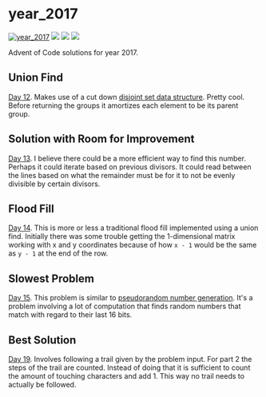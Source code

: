 # year_2017

[![year_2017](https://github.com/N8Brooks/deno_aoc/actions/workflows/year_2017.yaml/badge.svg)](https://github.com/N8Brooks/deno_aoc/actions/workflows/year_2017.yaml)
![](https://img.shields.io/badge/day%20📅-25-blue)
![](https://img.shields.io/badge/stars%20⭐-50-yellow)
![](https://img.shields.io/badge/days%20completed-25-green)

Advent of Code solutions for year 2017.

## Union Find

[Day 12](https://github.com/N8Brooks/deno_aoc/blob/main/year_2017/day_12.ts).
Makes use of a cut down
[disjoint set data structure](https://en.wikipedia.org/wiki/Disjoint-set_data_structure).
Pretty cool. Before returning the groups it amortizes each element to be its
parent group.

## Solution with Room for Improvement

[Day 13](https://github.com/N8Brooks/deno_aoc/blob/main/year_2017/day_13.ts). I
believe there could be a more efficient way to find this number. Perhaps it
could iterate based on previous divisors. It could read between the lines based
on what the remainder must be for it to not be evenly divisible by certain
divisors.

## Flood Fill

[Day 14](https://github.com/N8Brooks/deno_aoc/blob/main/year_2017/day_14.ts).
This is more or less a traditional flood fill implemented using a union find.
Initially there was some trouble getting the 1-dimensional matrix working with x
and y coordinates because of how `x - 1` would be the same as `y - 1` at the end
of the row.

## Slowest Problem

[Day 15](https://github.com/N8Brooks/deno_aoc/blob/main/year_2017/day_15.ts).
This problem is similar to
[pseudorandom number generation](https://en.wikipedia.org/wiki/Pseudorandom_number_generator).
It's a problem involving a lot of computation that finds random numbers that
match with regard to their last 16 bits.

## Best Solution

[Day 19](https://github.com/N8Brooks/deno_aoc/blob/main/year_2017/day_19.ts).
Involves following a trail given by the problem input. For part 2 the steps of
the trail are counted. Instead of doing that it is sufficient to count the
amount of touching characters and add 1. This way no trail needs to actually be
followed.
